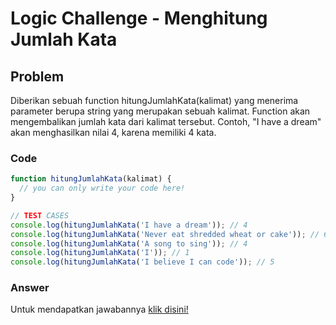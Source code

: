 # Logic Challenge - Menghitung Jumlah Kata

## Problem
Diberikan sebuah function hitungJumlahKata(kalimat) yang menerima parameter berupa string yang merupakan sebuah kalimat. Function akan mengembalikan jumlah kata dari kalimat tersebut. Contoh, "I have a dream" akan menghasilkan nilai 4, karena memiliki 4 kata.


### Code

```javascript
function hitungJumlahKata(kalimat) {
  // you can only write your code here!
}

// TEST CASES
console.log(hitungJumlahKata('I have a dream')); // 4
console.log(hitungJumlahKata('Never eat shredded wheat or cake')); // 6
console.log(hitungJumlahKata('A song to sing')); // 4
console.log(hitungJumlahKata('I')); // 1
console.log(hitungJumlahKata('I believe I can code')); // 5
```

### Answer
Untuk mendapatkan jawabannya [klik disini!](answer.js)
